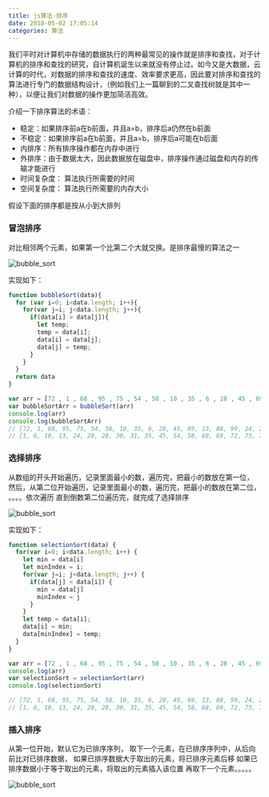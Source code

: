 ```yaml
---
title: js算法-排序
date: 2018-05-02 17:05:14
categories: 算法
---
```


我们平时对计算机中存储的数据执行的两种最常见的操作就是排序和查找，对于计算机的排序和查找的研究，自计算机诞生以来就没有停止过。如今又是大数据，云计算的时代，对数据的排序和查找的速度、效率要求更高，因此要对排序和查找的算法进行专门的数据结构设计，（例如我们上一篇聊到的二叉查找树就是其中一种），以便让我们对数据的操作更加简洁高效。


介绍一下排序算法的术语：

+ 稳定：如果排序前a在b前面，并且a=b，排序后a仍然在b前面
+ 不稳定：如果排序前a在b前面，并且a=b，排序后a可能在b后面
+ 内排序：所有排序操作都在内存中进行
+ 外排序：由于数据太大，因此数据放在磁盘中，排序操作通过磁盘和内存的传输才能进行
+ 时间复杂度： 算法执行所需要的时间
+ 空间复杂度： 算法执行所需要的内存大小

假设下面的排序都是按从小到大排列

### 冒泡排序

对比相邻两个元素，如果第一个比第二个大就交换。是排序最慢的算法之一

![bubble_sort](http://ww1.sinaimg.cn/large/8c85763dgy1g2ksx26x4qg20my075wqv.gif)

实现如下：

``` js
function bubbleSort(data){
  for (var i=0; i<data.length; i++){
    for(var j=i; j<data.length; j++){
      if(data[i] > data[j]){
        let temp;
        temp = data[i];
        data[i] = data[j];
        data[j] = temp;
      }
    }
  }
  return data
}

var arr = [72 , 1 , 68 , 95 , 75 , 54 , 58 , 10 , 35 , 6 , 28 , 45 , 69 , 13 , 88 , 99 , 24 , 28 , 30 , 31 , 78 , 2 , 77 , 82 , 72]
var bubbleSortArr = bubbleSort(arr)
console.log(arr)
console.log(bubbleSortArr)
// [72, 1, 68, 95, 75, 54, 58, 10, 35, 6, 28, 45, 69, 13, 88, 99, 24, 28, 30, 31, 78]
// [1, 6, 10, 13, 24, 28, 28, 30, 31, 35, 45, 54, 58, 68, 69, 72, 75, 78, 88, 95, 99]

```

### 选择排序

从数组的开头开始遍历，记录里面最小的数，遍历完，把最小的数放在第一位，
然后，从第二位开始遍历，记录里面最小的数，遍历完，把最小的数放在第二位，
。。。。依次遍历
直到倒数第二位遍历完，就完成了选择排序

![bubble_sort](http://ww1.sinaimg.cn/large/8c85763dgy1g2kt00erbbg20mj06w7l2.gif)

实现如下：

``` js
function selectionSort(data) {
  for(var i=0; i<data.length; i++) {
    let min = data[i]
    let minIndex = i;
    for(var j=i; j<data.length; j++) {
      if(data[j] < data[i]) {
        min = data[j]
        minIndex = j
      }
    }
    let temp = data[i];
    data[i] = min;
    data[minIndex] = temp;
  }
}

var arr = [72 , 1 , 68 , 95 , 75 , 54 , 58 , 10 , 35 , 6 , 28 , 45 , 69 , 13 , 88 , 99 , 24 , 28 , 30 , 31 , 78 , 2 , 77 , 82 , 72]
console.log(arr)
var selectionSort = selectionSort(arr)
console.log(selectionSort)

// [72, 1, 68, 95, 75, 54, 58, 10, 35, 6, 28, 45, 69, 13, 88, 99, 24, 28, 30, 31, 78]
// [1, 6, 10, 13, 24, 28, 28, 30, 31, 35, 45, 54, 58, 68, 69, 72, 75, 78, 88, 95, 99]

```

### 插入排序

从第一位开始，默认它为已排序序列，
取下一个元素，在已排序序列中，从后向前比对已排序数据，
如果已排序数据大于取出的元素，将已排序元素后移
如果已排序数据小于等于取出的元素，将取出的元素插入该位置
再取下一个元素。。。。。

![bubble_sort](http://ww1.sinaimg.cn/large/8c85763dgy1g2ktk2o6jfg20mj0e113f.gif)

